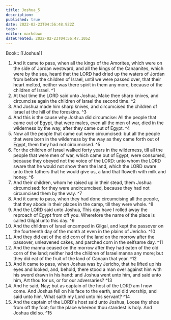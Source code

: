 ```yaml
---
title: Joshua_5
description: 
published: true
date: 2022-02-23T04:56:48.922Z
tags: 
editor: markdown
dateCreated: 2022-02-23T04:56:47.105Z
---
```


 Book:: [[Joshua]]
 1. And it came to pass, when all the kings of the Amorites, which were on the side of Jordan westward, and all the kings of the Canaanites, which were by the sea, heard that the LORD had dried up the waters of Jordan from before the children of Israel, until we were passed over, that their heart melted, neither was there spirit in them any more, because of the children of Israel. ^1
 2. At that time the LORD said unto Joshua, Make thee sharp knives, and circumcise again the children of Israel the second time. ^2
 3. And Joshua made him sharp knives, and circumcised the children of Israel at the hill of the foreskins. ^3
 4. And this is the cause why Joshua did circumcise: All the people that came out of Egypt, that were males, even all the men of war, died in the wilderness by the way, after they came out of Egypt. ^4
 5. Now all the people that came out were circumcised: but all the people that were born in the wilderness by the way as they came forth out of Egypt, them they had not circumcised. ^5
 6. For the children of Israel walked forty years in the wilderness, till all the people that were men of war, which came out of Egypt, were consumed, because they obeyed not the voice of the LORD: unto whom the LORD sware that he would not show them the land, which the LORD sware unto their fathers that he would give us, a land that floweth with milk and honey. ^6
 7. And their children, whom he raised up in their stead, them Joshua circumcised: for they were uncircumcised, because they had not circumcised them by the way. ^7
 8. And it came to pass, when they had done circumcising all the people, that they abode in their places in the camp, till they were whole. ^8
 9. And the LORD said unto Joshua, This day have I rolled away the reproach of Egypt from off you. Wherefore the name of the place is called Gilgal unto this day. ^9
 10. And the children of Israel encamped in Gilgal, and kept the passover on the fourteenth day of the month at even in the plains of Jericho. ^10
 11. And they did eat of the old corn of the land on the morrow after the passover, unleavened cakes, and parched corn in the selfsame day. ^11
 12. And the manna ceased on the morrow after they had eaten of the old corn of the land; neither had the children of Israel manna any more; but they did eat of the fruit of the land of Canaan that year. ^12
 13. And it came to pass, when Joshua was by Jericho, that he lifted up his eyes and looked, and, behold, there stood a man over against him with his sword drawn in his hand: and Joshua went unto him, and said unto him, Art thou for us, or for our adversaries? ^13
 14. And he said, Nay; but as captain of the host of the LORD am I now come. And Joshua fell on his face to the earth, and did worship, and said unto him, What saith my Lord unto his servant? ^14
 15. And the captain of the LORD's host said unto Joshua, Loose thy shoe from off thy foot; for the place whereon thou standest is holy. And Joshua did so. ^15
